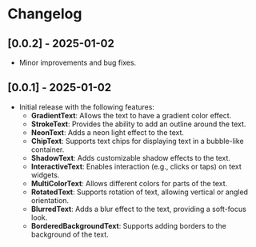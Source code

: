 # Changelog

## [0.0.2] - 2025-01-02
- Minor improvements and bug fixes.

## [0.0.1] - 2025-01-02
- Initial release with the following features:
  - **GradientText**: Allows the text to have a gradient color effect.
  - **StrokeText**: Provides the ability to add an outline around the text.
  - **NeonText**: Adds a neon light effect to the text.
  - **ChipText**: Supports text chips for displaying text in a bubble-like container.
  - **ShadowText**: Adds customizable shadow effects to the text.
  - **InteractiveText**: Enables interaction (e.g., clicks or taps) on text widgets.
  - **MultiColorText**: Allows different colors for parts of the text.
  - **RotatedText**: Supports rotation of text, allowing vertical or angled orientation.
  - **BlurredText**: Adds a blur effect to the text, providing a soft-focus look.
  - **BorderedBackgroundText**: Supports adding borders to the background of the text.
